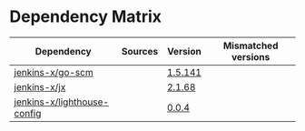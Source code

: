 # Dependency Matrix

Dependency | Sources | Version | Mismatched versions
---------- | ------- | ------- | -------------------
[jenkins-x/go-scm](https://github.com/jenkins-x/go-scm) |  | [1.5.141]() | 
[jenkins-x/jx](https://github.com/jenkins-x/jx) |  | [2.1.68](https://github.com/jenkins-x/jx/releases/tag/v2.1.68) | 
[jenkins-x/lighthouse-config](https://github.com/jenkins-x/lighthouse-config) |  | [0.0.4]() | 

